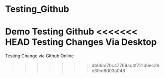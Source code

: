# Testing_Github
Demo Testing Github 
<<<<<<< HEAD
Testing Changes Via Desktop
=======
Testing Change via Github Online
>>>>>>> db06a17bc47769ac4f721d6ec26e3fed8d03a048
